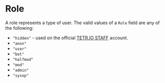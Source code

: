 # Role

A role represents a type of user. The valid values of a `Role` field are any of the following:

* `"hidden"` - used on the official [TETR.IO STAFF](https://ch.tetr.io/u/STAFF) account.
* `"anon"`
* `"user"`
* `"bot"`
* `"halfmod"`
* `"mod"`
* `"admin"`
* `"sysop"`
